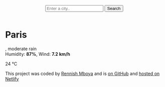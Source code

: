 <!DOCTYPE html>
<html lang="en">
<head>
 <meta charset="UTF-8" />
 <meta name="viewport" content="width=device-width, initial-scale=1.0" />
 <title>My Weather Application</title>
</head>
<body>
 <div class="weather-app">
   <header>
     <form id="search-form">
       <input type="search" placeholder="Enter a city.." required class="search-input" id="search-input" />
       <input type="submit" value="Search" class="search-button" />
     </form>
   </header>
   
   <main>
     <div class="current-weather">
       <div>
         <h1 class="current-city" id="current-city">Paris</h1>
         <p class="current-details">
           <span id="current-date"></span>, moderate rain <br />
           Humidity: <strong>87%</strong>, Wind: <strong>7.2 km/h</strong>
         </p>
       </div>
       <div class="current-temperature">
         <span class="current-temperature-icon"></span>
         <span class="current-temperature-value" id="current-temperature">24</span>
         <span class="current-temperature-unit">°C</span>
       </div>
     </div>
   </main>
   
   <footer>
     <p>
       This project was coded by
       <a href="https://github.com/Rennish" target="_blank">Rennish Mboya</a> and is
       <a href="https://github.com/Rennish/Weather-APi-Correct" target="_blank">on GitHub</a> and
       <a href="https://beautiful-kiten-9b7d1e.netlify.app/" target="_blank">hosted on Netlify</a>
     </p>
   </footer>
 </div>
</body>
</html>

